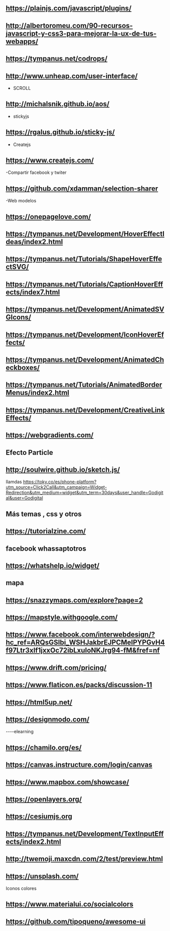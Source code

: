 ## https://plainjs.com/javascript/plugins/

## http://albertoromeu.com/90-recursos-javascript-y-css3-para-mejorar-la-ux-de-tus-webapps/

## https://tympanus.net/codrops/

## http://www.unheap.com/user-interface/

- SCROLL
## http://michalsnik.github.io/aos/ 

- stickyjs

## https://rgalus.github.io/sticky-js/

- Createjs
## https://www.createjs.com/

-Compartir facebook y twiter
## https://github.com/xdamman/selection-sharer

-Web modelos
## https://onepagelove.com/


## https://tympanus.net/Development/HoverEffectIdeas/index2.html
## https://tympanus.net/Tutorials/ShapeHoverEffectSVG/
## https://tympanus.net/Tutorials/CaptionHoverEffects/index7.html
## https://tympanus.net/Development/AnimatedSVGIcons/
## https://tympanus.net/Development/IconHoverEffects/
## https://tympanus.net/Development/AnimatedCheckboxes/
## https://tympanus.net/Tutorials/AnimatedBorderMenus/index2.html
## https://tympanus.net/Development/CreativeLinkEffects/
## https://webgradients.com/
## Efecto Particle
## http://soulwire.github.io/sketch.js/
llamdas
https://toky.co/es/phone-platform?utm_source=Click2Call&utm_campaign=Widget-Redirection&utm_medium=widget&utm_term=30days&user_handle=Godigital&user=Godigital
## Más temas , css y otros
## https://tutorialzine.com/
## facebook whassaptotros
## https://whatshelp.io/widget/
## mapa
## https://snazzymaps.com/explore?page=2
## https://mapstyle.withgoogle.com/
## https://www.facebook.com/interwebdesign/?hc_ref=ARQsGSlbi_WSHJakbrEJPCMeIPYPGvH4f97Ltr3xIf1jxxOc72ibLxuIoNKJrg94-fM&fref=nf
## https://www.drift.com/pricing/

## https://www.flaticon.es/packs/discussion-11
## https://html5up.net/

## https://designmodo.com/
----elearning
## https://chamilo.org/es/
## https://canvas.instructure.com/login/canvas


## https://www.mapbox.com/showcase/
## https://openlayers.org/
## https://cesiumjs.org
## https://tympanus.net/Development/TextInputEffects/index2.html


## http://twemoji.maxcdn.com/2/test/preview.html
## https://unsplash.com/
Iconos colores
## https://www.materialui.co/socialcolors

## https://github.com/tipoqueno/awesome-ui

